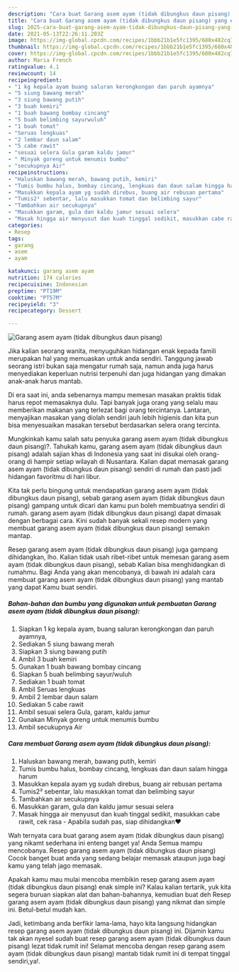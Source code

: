 ```yaml
---
description: "Cara buat Garang asem ayam (tidak dibungkus daun pisang) yang enak dan Mudah Dibuat"
title: "Cara buat Garang asem ayam (tidak dibungkus daun pisang) yang enak dan Mudah Dibuat"
slug: 1025-cara-buat-garang-asem-ayam-tidak-dibungkus-daun-pisang-yang-enak-dan-mudah-dibuat
date: 2021-05-13T22:26:11.203Z
image: https://img-global.cpcdn.com/recipes/1bbb21b1e5fc1395/680x482cq70/garang-asem-ayam-tidak-dibungkus-daun-pisang-foto-resep-utama.jpg
thumbnail: https://img-global.cpcdn.com/recipes/1bbb21b1e5fc1395/680x482cq70/garang-asem-ayam-tidak-dibungkus-daun-pisang-foto-resep-utama.jpg
cover: https://img-global.cpcdn.com/recipes/1bbb21b1e5fc1395/680x482cq70/garang-asem-ayam-tidak-dibungkus-daun-pisang-foto-resep-utama.jpg
author: Maria French
ratingvalue: 4.1
reviewcount: 14
recipeingredient:
- "1 kg kepala ayam buang saluran kerongkongan dan paruh ayamnya"
- "5 siung bawang merah"
- "3 siung bawang putih"
- "3 buah kemiri"
- "1 buah bawang bombay cincang"
- "5 buah belimbing sayurwuluh"
- "1 buah tomat"
- "Seruas lengkuas"
- "2 lembar daun salam"
- "5 cabe rawit"
- "sesuai selera Gula garam kaldu jamur"
- " Minyak goreng untuk menumis bumbu"
- "secukupnya Air"
recipeinstructions:
- "Haluskan bawang merah, bawang putih, kemiri"
- "Tumis bumbu halus, bombay cincang, lengkuas dan daun salam hingga harum"
- "Masukkan kepala ayam yg sudah direbus, buang air rebusan pertama"
- "Tumis2² sebentar, lalu masukkan tomat dan belimbing sayur"
- "Tambahkan air secukupnya"
- "Masukkan garam, gula dan kaldu jamur sesuai selera"
- "Masak hingga air menyusut dan kuah tinggal sedikit, masukkan cabe rawit, cek rasa Apabila sudah pas, siap dihidangkan❤"
categories:
- Resep
tags:
- garang
- asem
- ayam

katakunci: garang asem ayam 
nutrition: 174 calories
recipecuisine: Indonesian
preptime: "PT19M"
cooktime: "PT57M"
recipeyield: "3"
recipecategory: Dessert

---
```



![Garang asem ayam (tidak dibungkus daun pisang)](https://img-global.cpcdn.com/recipes/1bbb21b1e5fc1395/680x482cq70/garang-asem-ayam-tidak-dibungkus-daun-pisang-foto-resep-utama.jpg)

Jika kalian seorang wanita, menyuguhkan hidangan enak kepada famili merupakan hal yang memuaskan untuk anda sendiri. Tanggung jawab seorang istri bukan saja mengatur rumah saja, namun anda juga harus menyediakan keperluan nutrisi terpenuhi dan juga hidangan yang dimakan anak-anak harus mantab.

Di era  saat ini, anda sebenarnya mampu memesan masakan praktis tidak harus repot memasaknya dulu. Tapi banyak juga orang yang selalu mau memberikan makanan yang terlezat bagi orang tercintanya. Lantaran, menyajikan masakan yang diolah sendiri jauh lebih higienis dan kita pun bisa menyesuaikan masakan tersebut berdasarkan selera orang tercinta. 



Mungkinkah kamu salah satu penyuka garang asem ayam (tidak dibungkus daun pisang)?. Tahukah kamu, garang asem ayam (tidak dibungkus daun pisang) adalah sajian khas di Indonesia yang saat ini disukai oleh orang-orang di hampir setiap wilayah di Nusantara. Kalian dapat memasak garang asem ayam (tidak dibungkus daun pisang) sendiri di rumah dan pasti jadi hidangan favoritmu di hari libur.

Kita tak perlu bingung untuk mendapatkan garang asem ayam (tidak dibungkus daun pisang), sebab garang asem ayam (tidak dibungkus daun pisang) gampang untuk dicari dan kamu pun boleh membuatnya sendiri di rumah. garang asem ayam (tidak dibungkus daun pisang) dapat dimasak dengan berbagai cara. Kini sudah banyak sekali resep modern yang membuat garang asem ayam (tidak dibungkus daun pisang) semakin mantap.

Resep garang asem ayam (tidak dibungkus daun pisang) juga gampang dihidangkan, lho. Kalian tidak usah ribet-ribet untuk memesan garang asem ayam (tidak dibungkus daun pisang), sebab Kalian bisa menghidangkan di rumahmu. Bagi Anda yang akan mencobanya, di bawah ini adalah cara membuat garang asem ayam (tidak dibungkus daun pisang) yang mantab yang dapat Kamu buat sendiri.

<!--inarticleads1-->

##### Bahan-bahan dan bumbu yang digunakan untuk pembuatan Garang asem ayam (tidak dibungkus daun pisang):

1. Siapkan 1 kg kepala ayam, buang saluran kerongkongan dan paruh ayamnya,
1. Sediakan 5 siung bawang merah
1. Siapkan 3 siung bawang putih
1. Ambil 3 buah kemiri
1. Gunakan 1 buah bawang bombay cincang
1. Siapkan 5 buah belimbing sayur/wuluh
1. Sediakan 1 buah tomat
1. Ambil Seruas lengkuas
1. Ambil 2 lembar daun salam
1. Sediakan 5 cabe rawit
1. Ambil sesuai selera Gula, garam, kaldu jamur
1. Gunakan  Minyak goreng untuk menumis bumbu
1. Ambil secukupnya Air




<!--inarticleads2-->

##### Cara membuat Garang asem ayam (tidak dibungkus daun pisang):

1. Haluskan bawang merah, bawang putih, kemiri
1. Tumis bumbu halus, bombay cincang, lengkuas dan daun salam hingga harum
1. Masukkan kepala ayam yg sudah direbus, buang air rebusan pertama
1. Tumis2² sebentar, lalu masukkan tomat dan belimbing sayur
1. Tambahkan air secukupnya
1. Masukkan garam, gula dan kaldu jamur sesuai selera
1. Masak hingga air menyusut dan kuah tinggal sedikit, masukkan cabe rawit, cek rasa - Apabila sudah pas, siap dihidangkan❤




Wah ternyata cara buat garang asem ayam (tidak dibungkus daun pisang) yang nikamt sederhana ini enteng banget ya! Anda Semua mampu mencobanya. Resep garang asem ayam (tidak dibungkus daun pisang) Cocok banget buat anda yang sedang belajar memasak ataupun juga bagi kamu yang telah jago memasak.

Apakah kamu mau mulai mencoba membikin resep garang asem ayam (tidak dibungkus daun pisang) enak simple ini? Kalau kalian tertarik, yuk kita segera buruan siapkan alat dan bahan-bahannya, kemudian buat deh Resep garang asem ayam (tidak dibungkus daun pisang) yang nikmat dan simple ini. Betul-betul mudah kan. 

Jadi, ketimbang anda berfikir lama-lama, hayo kita langsung hidangkan resep garang asem ayam (tidak dibungkus daun pisang) ini. Dijamin kamu tak akan nyesel sudah buat resep garang asem ayam (tidak dibungkus daun pisang) lezat tidak rumit ini! Selamat mencoba dengan resep garang asem ayam (tidak dibungkus daun pisang) mantab tidak rumit ini di tempat tinggal sendiri,ya!.

